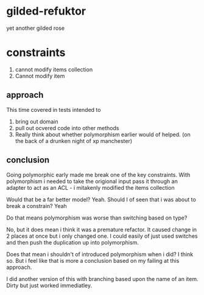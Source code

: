 # gilded-refuktor
yet another gilded rose

# constraints
1. cannot modify items collection
2. Cannot modify item

## approach
This time covered in tests intended to
1. bring out domain
2. pull out ocvered code into other methods
3. Really think about whether polymorphism earlier would of helped. (on the back of a drunken 
night of xp manchester)

## conclusion

Going polymorphic early made me break one of the key constraints.
With polymorphism i needed to take the origional input pass it through an adapter to act as an ACL - i mitakenly modified the items collection

Would that be a far better model? Yeah.
Should I of seen that i was about to break a constrain? Yeah

Do that means polymorphism was worse than switching based on type?

No, but it does mean i think it was a premature refactor. It caused change in 2 places at once but i only changed one.
I could easily of just used switches and then push the duplication up into polymorphism.

Does that mean i shouldn't of introduced polymorphism when i did?
I think so. But i feel like that is more a conclusion based on my failing at this approach.

I did another version of this with branching based upon the name of an item.
Dirty but just worked immediatley. 

